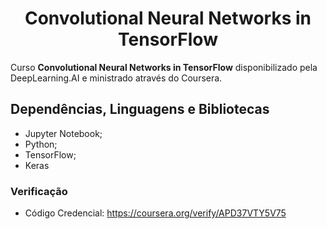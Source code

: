 <h1 align="center">Convolutional Neural Networks in TensorFlow</h1>
Curso <b>Convolutional Neural Networks in TensorFlow</b> disponibilizado pela DeepLearning.AI e ministrado através do Coursera.
 
## Dependências, Linguagens e Bibliotecas
- Jupyter Notebook;
- Python;
- TensorFlow;
- Keras

###  Verificação
- Código Credencial: https://coursera.org/verify/APD37VTY5V75
